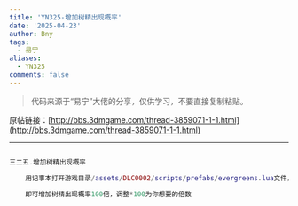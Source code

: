 ```yaml
---
title: 'YN325-增加树精出现概率'
date: '2025-04-23'
author: Bny
tags:
  - 易宁
aliases:
  - YN325
comments: false
---
```


> 代码来源于“易宁”大佬的分享，仅供学习，不要直接复制粘贴。

原帖链接：[http://bbs.3dmgame.com/thread-3859071-1-1.html](http://bbs.3dmgame.com/thread-3859071-1-1.html)

---

```lua  

三二五.增加树精出现概率	用记事本打开游戏目录/assets/DLC0002/scripts/prefabs/evergreens.lua文件，将if math.random() <= TUNING.LEIF_PERCENT_CHANCE then替换为if math.random() <= TUNING.LEIF_PERCENT_CHANCE*100 then	即可增加树精出现概率100倍，调整*100为你想要的倍数

```  

